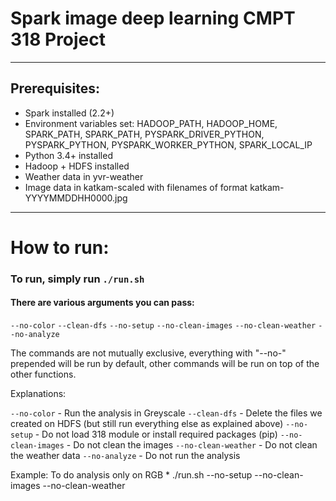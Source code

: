 # Spark image deep learning CMPT 318 Project
----------------------------------------------------------

## Prerequisites:
 - Spark installed (2.2+)
 - Environment variables set: HADOOP_PATH, HADOOP_HOME, SPARK_PATH, SPARK_PATH, PYSPARK_DRIVER_PYTHON, PYSPARK_PYTHON, PYSPARK_WORKER_PYTHON, SPARK_LOCAL_IP
 - Python 3.4+ installed
 - Hadoop + HDFS installed
 - Weather data in yvr-weather
 - Image data in katkam-scaled with filenames of format katkam-YYYYMMDDHH0000.jpg

----------------------------------------------------------
# How to run:
### To run, simply run `./run.sh`


#### There are various arguments you can pass:
`--no-color`
`--clean-dfs`
`--no-setup`
`--no-clean-images`
`--no-clean-weather`
`--no-analyze`

The commands are not mutually exclusive, everything with "--no-" prepended will be run by default, other commands will be run on top of the other functions.


Explanations:

`--no-color`
    - Run the analysis in Greyscale
`--clean-dfs`
    - Delete the files we created on HDFS (but still run everything else as explained above)
`--no-setup`
    - Do not load 318 module or install required packages (pip)
`--no-clean-images`
    - Do not clean the images
`--no-clean-weather`
    - Do not clean the weather data
`--no-analyze`
    - Do not run the analysis

Example:
    To do analysis only on RGB
        * ./run.sh --no-setup --no-clean-images --no-clean-weather

